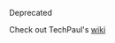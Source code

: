 Deprecated

Check out TechPaul's [wiki](https://github.com/techpaul/XMC-for-Arduino/wiki/Hardware-Pins---Pinout-XMC1300-Boot-Kit)